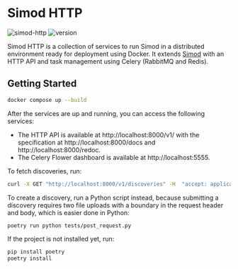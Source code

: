 # Simod HTTP

![simod-http](https://github.com/AutomatedProcessImprovement/simod-http/actions/workflows/simod-http-build.yaml/badge.svg)
![version](https://img.shields.io/github/v/tag/AutomatedProcessImprovement/simod-http)

Simod HTTP is a collection of services to run Simod in a distributed environment ready for deployment using Docker. It extends [Simod](https://github.com/AutomatedProcessImprovement/Simod) with an HTTP API and task management using Celery (RabbitMQ and Redis).

## Getting Started

```bash
docker compose up --build
```

After the services are up and running, you can access the following services:

* The HTTP API is available at http://localhost:8000/v1/ with the specification at http://localhost:8000/docs and http://localhost:8000/redoc. 
* The Celery Flower dashboard is available at http://localhost:5555.

To fetch discoveries, run:

```bash
curl -X GET "http://localhost:8000/v1/discoveries" -H  "accept: application/json"
```

To create a discovery, run a Python script instead, because submitting a discovery requires two file uploads with a boundary in the request header and body, which is easier done in Python:

```bash
poetry run python tests/post_request.py
```

If the project is not installed yet, run:

```bash
pip install poetry
poetry install
```